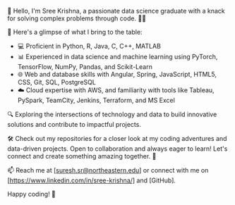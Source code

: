 👋 Hello, I'm Sree Krishna, a passionate data science graduate with a knack for solving complex problems through code. 👨‍💻

🚀 Here's a glimpse of what I bring to the table:
- 💻 Proficient in Python, R, Java, C, C++, MATLAB
- 📊 Experienced in data science and machine learning using PyTorch, TensorFlow, NumPy, Pandas, and Scikit-Learn
- 🌐 Web and database skills with Angular, Spring, JavaScript, HTML5, CSS, Git, SQL, PostgreSQL
- ☁️ Cloud expertise with AWS, and familiarity with tools like Tableau, PySpark, TeamCity, Jenkins, Terraform, and MS Excel

🔍 Exploring the intersections of technology and data to build innovative solutions and contribute to impactful projects.

🛠️ Check out my repositories for a closer look at my coding adventures and data-driven projects. Open to collaboration and always eager to learn! Let's connect and create something amazing together. 🌟

📫 Reach me at [suresh.sr@northeastern.edu] or connect with me on [https://www.linkedin.com/in/sree-krishna/] and [GitHub].

Happy coding! 🚀

